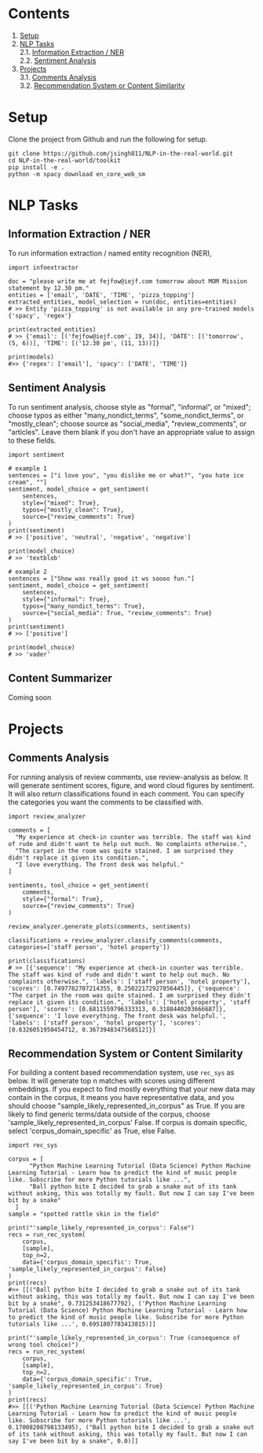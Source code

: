 # Contents

1. [Setup](https://github.com/jsingh811/NLP-in-the-real-world/tree/toolkit/toolkit#setup)   
2. [NLP Tasks](https://github.com/jsingh811/NLP-in-the-real-world/tree/toolkit/toolkit#nlp-tasks)   
2.1. [Information Extraction / NER](https://github.com/jsingh811/NLP-in-the-real-world/tree/toolkit/toolkit#information-extraction--ner)  
2.2. [Sentiment Analysis](https://github.com/jsingh811/NLP-in-the-real-world/tree/toolkit/toolkit#sentiment-analysis)  
3. [Projects](https://github.com/jsingh811/NLP-in-the-real-world/tree/toolkit/toolkit#projects)  
3.1. [Comments Analysis](https://github.com/jsingh811/NLP-in-the-real-world/tree/toolkit/toolkit#comments-analysis)  
3.2. [Recommendation System or Content Similarity](https://github.com/jsingh811/NLP-in-the-real-world/tree/toolkit/toolkit#recommendation-system-or-content-similarity)  

# Setup

Clone the project from Github and run the following for setup.

```
git clone https://github.com/jsingh811/NLP-in-the-real-world.git
cd NLP-in-the-real-world/toolkit
pip install -e .
python -m spacy download en_core_web_sm
```

# NLP Tasks

## Information Extraction / NER

To run information extraction / named entity recognition (NER),

```
import infoextractor

doc = "please write me at fejfow@iejf.com tomorrow about MOM Mission statement by 12.30 pm."
entities = ['email', 'DATE', 'TIME', 'pizza_topping']
extracted_entities, model_selection = run(doc, entities=entities)
# >> Entity 'pizza_topping' is not available in any pre-trained models {'spacy', 'regex'}

print(extracted_entities)
# >> {'email': [('fejfow@iejf.com', 19, 34)], 'DATE': [('tomorrow', (5, 6))], 'TIME': [('12.30 pm', (11, 13))]}

print(models)
#>> {'regex': ['email'], 'spacy': ['DATE', 'TIME']}
```

## Sentiment Analysis

To run sentiment analysis, choose style as "formal", "informal", or "mixed"; choose typos as either "many_nondict_terms", "some_nondict_terms", or "mostly_clean"; choose source as "social_media", "review_comments", or "articles". Leave them blank if you don't have an appropriate value to assign to these fields.

```
import sentiment

# example 1
sentences = ["i love you", "you dislike me or what?", "you hate ice cream", ""]
sentiment, model_choice = get_sentiment(
    sentences,
    style={"mixed": True},
    typos={"mostly_clean": True},
    source={"review_comments": True}
)
print(sentiment)
# >> ['positive', 'neutral', 'negative', 'negative']

print(model_choice)
# >> 'textblob'

# example 2
sentences = ["Show was really good it ws soooo fun."]
sentiment, model_choice = get_sentiment(
    sentences,
    style={"informal": True},
    typos={"many_nondict_terms": True},
    source={"social_media": True, "review_comments": True}
)
print(sentiment)
# >> ['positive']

print(model_choice)
# >> 'vader'
```

## Content Summarizer

Coming soon


# Projects

## Comments Analysis

For running analysis of review comments, use review-analysis as below. It will generate sentiment scores, figure, and word cloud figures by sentiment. It will also return classifications found in each comment. You can specify the categories you want the comments to be classified with.

```
import review_analyzer

comments = [
  "My experience at check-in counter was terrible. The staff was kind of rude and didn't want to help out much. No complaints otherwise.",
  "The carpet in the room was quite stained. I am surprised they didn't replace it given its condition.",
  "I love everything. The front desk was helpful."
]

sentiments, tool_choice = get_sentiment(
    comments,
    style={"formal": True},
    source={"review_comments": True}
)

review_analyzer.generate_plots(comments, sentiments)

classifications = review_analyzer.classify_comments(comments, categories=['staff person', 'hotel property'])

print(classifications)
# >> [{'sequence': "My experience at check-in counter was terrible. The staff was kind of rude and didn't want to help out much. No complaints otherwise.", 'labels': ['staff person', 'hotel property'], 'scores': [0.7497782707214355, 0.25022172927856445]}, {'sequence': "The carpet in the room was quite stained. I am surprised they didn't replace it given its condition.", 'labels': ['hotel property', 'staff person'], 'scores': [0.6811559796333313, 0.3188440203666687]}, {'sequence': 'I love everything. The front desk was helpful.', 'labels': ['staff person', 'hotel property'], 'scores': [0.6326051950454712, 0.3673948347568512]}]
```


## Recommendation System or Content Similarity

For building a content based recommendation system, use `rec_sys` as below. It will generate top n matches with scores using different embeddings. If you expect to find mostly everything that your new data may contain in the corpus, it means you have representative data, and you should choose "sample_likely_represented_in_corpus" as True.
If you are likely to find generic terms/data outside of the corpus, choose 'sample_likely_represented_in_corpus' False.
If corpus is domain specific, select 'corpus_domain_specific' as True, else False.

```
import rec_sys

corpus = [
      "Python Machine Learning Tutorial (Data Science) Python Machine Learning Tutorial - Learn how to predict the kind of music people like. Subscribe for more Python tutorials like ...",
      "Ball python bite I decided to grab a snake out of its tank without asking, this was totally my fault. But now I can say I've been bit by a snake"
  ]
sample = "spotted rattle skin in the field"

print("'sample_likely_represented_in_corpus': False")
recs = run_rec_system(
    corpus,
    [sample],
    top_n=2,
    data={'corpus_domain_specific': True, 'sample_likely_represented_in_corpus': False}
)
print(recs)
#>> [[("Ball python bite I decided to grab a snake out of its tank without asking, this was totally my fault. But now I can say I've been bit by a snake", 0.731253418677792), ('Python Machine Learning Tutorial (Data Science) Python Machine Learning Tutorial - Learn how to predict the kind of music people like. Subscribe for more Python tutorials like ...', 0.6951807783413815)]]

print("'sample_likely_represented_in_corpus': True (consequence of wrong tool choice)")
recs = run_rec_system(
    corpus,
    [sample],
    top_n=2,
    data={'corpus_domain_specific': True, 'sample_likely_represented_in_corpus': True}
)
print(recs)
#>> [[('Python Machine Learning Tutorial (Data Science) Python Machine Learning Tutorial - Learn how to predict the kind of music people like. Subscribe for more Python tutorials like ...', 0.17008208798133495), ("Ball python bite I decided to grab a snake out of its tank without asking, this was totally my fault. But now I can say I've been bit by a snake", 0.0)]]
```
